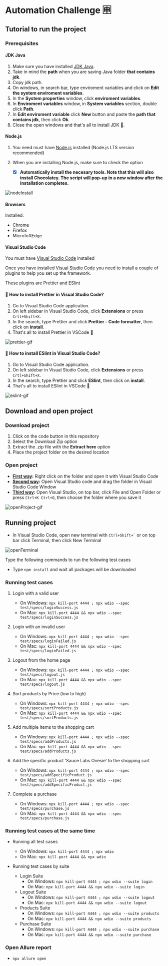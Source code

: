 # Automation Challenge 🈸
## Tutorial to run the project
### Prerequisites

#### JDK Java



1. Make sure you have installed [JDK Java](https://www.oracle.com/java/technologies/downloads/).
2. Take in mind the **path** when you are saving Java folder **that contains jdk**.
3. Copy jdk path.
4. On windows, in search bar, type enviroment variables and click on **Edit the system enviroment variables**.
5. In the **System properties** window, click **enviroment variables**.
6. In **Enviroment variables** window, in **System variables** section, double click **Path**.
7. In **Edit enviroment variable** click **New** button and paste the **path that contains jdk**, then click **Ok**.
8. Close the open windows and that's all to install JDK 🥳.

#### Node.js

1. You need must have [Node.js](https://nodejs.org/en/) installed (Node.js LTS version recommended)
2. When you are installing Node.js, make sure to check the option

    - [x] **Automatically install the necesary tools. Note that this will also install Chocolatey. The script will pop-up in a new window after the installation completes.**

![nodeInstall](https://user-images.githubusercontent.com/60171460/157139770-d00bb969-9b36-4179-9dd2-ec5bf3fbd89a.PNG)

#### Browsers

Installed:
- Chrome
- Firefox
- MicrofoftEdge

#### Visual Studio Code

You must have [Visual Studio Code](https://code.visualstudio.com/download) installed

Once you have installed [Visual Studio Code](https://code.visualstudio.com/download) you need to install a couple of plugins to help you set up the framework.

These plugins are Prettier and ESlint

#### 🤔 How to install Prettier in Visual Studio Code?

1. Go to Visual Studio Code application.
2. On left sidebar in Visual Studio Code, click **Extensions** or press ``` Crtl+Shift+X ```.
3. In the search, type Prettier and click **Prettier - Code formatter**, then click on **install**.
4. That's all to install Prettier in VSCode 🥳

![prettier-gif](https://user-images.githubusercontent.com/60171460/157133893-0e7a3145-d829-4b3f-bd5f-10b09bebe2bc.gif)

#### 🤔 How to install ESlint in Visual Studio Code?

1. Go to Visual Studio Code application.
2. On left sidebar in Visual Studio Code, click **Extensions** or press ``` Crtl+Shift+X ```.
3. In the search, type Prettier and click **ESlint**, then click on **install**.
4. That's all to install ESlint in VSCode 🥳

![eslint-gif](https://user-images.githubusercontent.com/60171460/157133918-10c89078-a1c2-463e-a3cd-d93509aafe53.gif)

## Download and open project

### Download project

1. Click on the code button in this repository
2. Select the Download Zip option
3. Extract the .zip file with the **Extract here** option
4. Place the project folder on the desired location

### Open project

- **<ins>First way</ins>:** Right click on the folder and open it with Visual Studio Code
- **<ins>Second way</ins>:** Open Visual Studio code and drag the folder in Visual Studio Code Window
- **<ins>Third way</ins>:** Open Visual Studio, on top bar, click File and Open Folder or press ``` Ctrl+K Ctrl+O ```, then choose the folder where you save it

![openProject-gif](https://user-images.githubusercontent.com/60171460/157133969-48d2908d-0a9a-463e-9441-b6010c76b55f.gif)

## Running project

- In Visual Studio Code, open new terminal with ``` Ctrl+Shift+` ``` or on top bar click Terminal, then click New Terminal

![openTerminal](https://user-images.githubusercontent.com/60171460/157134643-7f26e19c-4632-4ab5-b547-8dd1c6f08ba7.gif)

Type the following commands to run the following test cases

- Type ``` npm install ``` and wait all packages will be downloaded

### Running test cases

1. Login with a valid user

    - On Windows: ``` npx kill-port 4444 ; npx wdio --spec test/specs/loginSuccess.js ```
    - On Mac: ``` npx kill-port 4444 && npx wdio --spec test/specs/loginSuccess.js ```
    
2. Login with an invalid user
    - On Windows: ``` npx kill-port 4444 ; npx wdio --spec test/specs/loginFailed.js ```
    - On Mac: ``` npx kill-port 4444 && npx wdio --spec test/specs/loginFailed.js ```

3. Logout from the home page
    - On Windows: ``` npx kill-port 4444 ; npx wdio --spec test/specs/logout.js ```
    - On Mac: ``` npx kill-port 4444 && npx wdio --spec test/specs/logout.js ```

4. Sort products by Price (low to high)
    - On Windows: ``` npx kill-port 4444 ; npx wdio --spec test/specs/sortProducts.js ```
    - On Mac: ``` npx kill-port 4444 && npx wdio --spec test/specs/sortProducts.js ```

5. Add multiple items to the shopping cart
    - On Windows: ``` npx kill-port 4444 ; npx wdio --spec test/specs/addProducts.js ```
    - On Mac: ``` npx kill-port 4444 && npx wdio --spec test/specs/addProducts.js ```

6. Add the specific product ‘Sauce Labs Onesie’ to the shopping cart
    - On Windows: ``` npx kill-port 4444 ; npx wdio --spec test/specs/addSpecificProduct.js ```
    - On Mac: ``` npx kill-port 4444 && npx wdio --spec test/specs/addSpecificProduct.js ```

7. Complete a purchase
    - On Windows: ``` npx kill-port 4444 ; npx wdio --spec test/specs/purchase.js ```
    - On Mac: ``` npx kill-port 4444 && npx wdio --spec test/specs/purchase.js ```
    
### Running test cases at the same time

- Running all test cases

    - On Windows: ``` npx kill-port 4444 ; npx wdio ```
    - On Mac: ``` npx kill-port 4444 && npx wdio ```
    
- Running test cases by suite
    - Login Suite
        - On Windows: ``` npx kill-port 4444 ; npx wdio --suite login ```
        - On Mac: ``` npx kill-port 4444 && npx wdio --suite login ```
    - Logout Suite
        - On Windows: ``` npx kill-port 4444 ; npx wdio --suite logout ```
        - On Mac: ``` npx kill-port 4444 && npx wdio --suite logout ```
    - Products Suite
        - On Windows: ``` npx kill-port 4444 ; npx wdio --suite products ```
        - On Mac: ``` npx kill-port 4444 && npx wdio --suite products ```
    - Purchase Suite
        - On Windows: ``` npx kill-port 4444 ; npx wdio --suite purchase ```
        - On Mac: ``` npx kill-port 4444 && npx wdio --suite purchase ```

### Open Allure report

- ``` npx allure open ```
